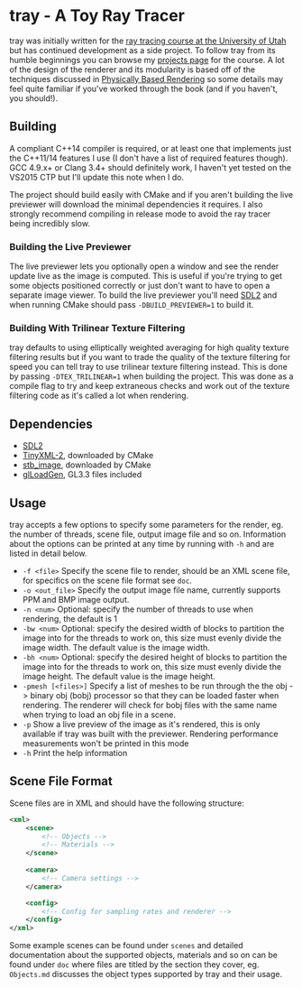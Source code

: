 tray - A Toy Ray Tracer
===
tray was initially written for the [ray tracing course at the University of Utah](http://www.cemyuksel.com/courses/utah/cs6620/fall2014/) but has continued development as a side project. To follow tray from its humble beginnings you can browse my [projects page](http://www.willusher.io/courses/cs6620/) for the course. A lot of the design of the renderer and its modularity is based off of the techniques discussed in [Physically Based Rendering](http://pbrt.org/) so some details may feel quite familiar if you've worked through the book (and if you haven't, you should!).

Building
---
A compliant C++14 compiler is required, or at least one that implements just the C++11/14 features I use (I don't have a list of required features though). GCC 4.9.x+ or Clang 3.4+ should definitely work, I haven't yet tested on the VS2015 CTP but I'll update this note when I do.

The project should build easily with CMake and if you aren't building the live previewer will download the minimal dependencies it requires. I also strongly recommend compiling in release mode to avoid the ray tracer being incredibly slow.

### Building the Live Previewer

The live previewer lets you optionally open a window and see the render update live as the image is computed. This is useful if you're trying to get some objects positioned correctly or just don't want to have to open a separate image viewer. To build the live previewer you'll need [SDL2](http://libsdl.org/) and when running CMake should pass `-DBUILD_PREVIEWER=1` to build it.

### Building With Trilinear Texture Filtering
tray defaults to using elliptically weighted averaging for high quality texture filtering results but if you want to trade the quality of the texture filtering for speed you can tell tray to use trilinear texture filtering instead. This is done by passing `-DTEX_TRILINEAR=1` when building the project. This was done as a compile flag to try and keep extraneous checks and work out of the texture filtering code as it's called a lot when rendering.

Dependencies
---
- [SDL2](http://libsdl.org/)
- [TinyXML-2](https://github.com/leethomason/tinyxml2), downloaded by CMake
- [stb_image](https://github.com/nothings/stb), downloaded by CMake
- [glLoadGen](https://bitbucket.org/alfonse/glloadgen/wiki/Home), GL3.3 files included

Usage
---
tray accepts a few options to specify some parameters for the render, eg. the number of threads, scene file, output image file and so on. Information about the options can be printed at any time by running with `-h` and are listed in detail below.

- `-f <file>` Specify the scene file to render, should be an XML scene file, for specifics on the scene file format see `doc`.
- `-o <out_file>` Specify the output image file name, currently supports PPM and BMP image output.
- `-n <num>` Optional: specify the number of threads to use when rendering, the default is 1
- `-bw <num>` Optional: specify the desired width of blocks to partition the image into for the threads to work on, this size must evenly divide the image width. The default value is the image width.
- `-bh <num>` Optional: specify the desired height of blocks to partition the image into for the threads to work on, this size must evenly divide the image height. The default value is the image height.
- `-pmesh [<files>]` Specify a list of meshes to be run through the the obj -> binary obj  (bobj) processor so that they can be loaded faster when rendering. The renderer will check for bobj files with the same name when trying to load an obj file in a scene.
- `-p` Show a live preview of the image as it's rendered, this is only available if tray was built with the previewer. Rendering performance measurements won't be printed in this mode
- `-h` Print the help information

Scene File Format
---
Scene files are in XML and should have the following structure:
```XML
<xml>
	<scene>
		<!-- Objects -->
		<!-- Materials -->
	</scene>
    
	<camera>
		<!-- Camera settings -->
	</camera>

	<config>
		<!-- Config for sampling rates and renderer -->
	</config>
</xml>
```
Some example scenes can be found under `scenes` and detailed documentation about the supported objects, materials and so on can be found under `doc` where files are titled by the section they cover, eg. `Objects.md` discusses the object types supported by tray and their usage.
